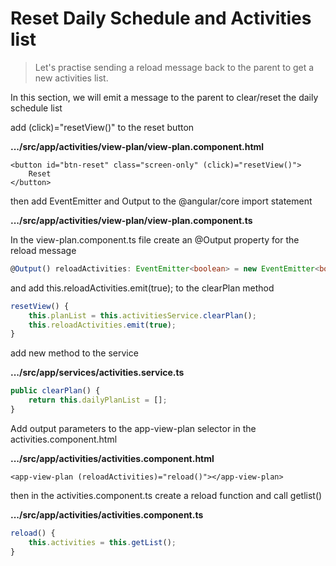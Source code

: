 # Reset Daily Schedule and Activities list

> Let's practise sending a reload message back to the parent to get a new activities list.

In this section, we will emit a message to the parent to clear/reset the daily schedule list

add \(click\)="resetView\(\)" to the reset button

**.../src/app/activities/view-plan/view-plan.component.html**

```markup
<button id="btn-reset" class="screen-only" (click)="resetView()">
    Reset
</button>
```

then add EventEmitter and Output to the @angular/core import statement

**.../src/app/activities/view-plan/view-plan.component.ts**

In the view-plan.component.ts file create an @Output property for the reload message

```typescript
@Output() reloadActivities: EventEmitter<boolean> = new EventEmitter<boolean>();
```

and add this.reloadActivities.emit\(true\); to the clearPlan method

```typescript
resetView() {
    this.planList = this.activitiesService.clearPlan();
    this.reloadActivities.emit(true);
}
```

add new method to the service

**.../src/app/services/activities.service.ts**

```typescript
public clearPlan() {
    return this.dailyPlanList = [];
}
```

Add output parameters to the app-view-plan selector in the activities.component.html

**.../src/app/activities/activities.component.html**

```markup
<app-view-plan (reloadActivities)="reload()"></app-view-plan>
```

then in the activities.component.ts create a reload function and call getlist\(\)

**.../src/app/activities/activities.component.ts**

```typescript
reload() {
    this.activities = this.getList();
}
```

